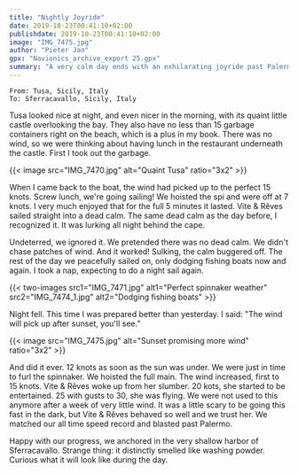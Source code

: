 ```yaml
---
title: "Nightly Joyride"
date: 2019-10-23T00:41:10+02:00
publishdate: 2019-10-23T00:41:10+02:00
image: "IMG_7475.jpg"
author: "Pieter Jan"
gpx: "Navionics_archive_export 25.gpx"
summary: "A very calm day ends with an exhilarating joyride past Palermo."
---
```


`From: Tusa, Sicily, Italy`<br/>
`To: Sferracavallo, Sicily, Italy`

Tusa looked nice at night, and even nicer in the morning, with its quaint little castle overlooking the bay. They also have no less than 15 garbage containers right on the beach, which is a plus in my book. There was no wind, so we were thinking about having lunch in the restaurant underneath the castle. First I took out the garbage.

{{< image src="IMG_7470.jpg" alt="Quaint Tusa" ratio="3x2" >}}

When I came back to the boat, the wind had picked up to the perfect 15 knots. Screw lunch, we're going sailing! We hoisted the spi and were off at 7 knots. I very much enjoyed that for the full 5 minutes it lasted. Vite & Rêves sailed straight into a dead calm. The same dead calm as the day before, I recognized it. It was lurking all night behind the cape.

Undeterred, we ignored it. We pretended there was no dead calm. We didn't chase patches of wind. And it worked! Sulking, the calm buggered off. The rest of the day we peacefully sailed on, only dodging fishing boats now and again. I took a nap, expecting to do a night sail again.

{{< two-images src1="IMG_7471.jpg" alt1="Perfect spinnaker weather" src2="IMG_7474_1.jpg" alt2="Dodging fishing boats" >}}

Night fell. This time I was prepared better than yesterday. I said: "The wind will pick up after sunset, you'll see."

{{< image src="IMG_7475.jpg" alt="Sunset promising more wind" ratio="3x2" >}}

And did it ever. 12 knots as soon as the sun was under. We were just in time to furl the spinnaker. We hoisted the full main. The wind increased, first to 15 knots. Vite & Rêves woke up from her slumber. 20 kots, she started to be entertained. 25 with gusts to 30, she was flying. We were not used to this anymore after a week of very little wind. It was a little scary to be going this fast in the dark, but Vite & Rêves behaved so well and we trust her. We matched our all time speed record and blasted past Palermo.

Happy with our progress, we anchored in the very shallow harbor of Sferracavallo. Strange thing: it distinctly smelled like washing powder. Curious what it will look like during the day.
